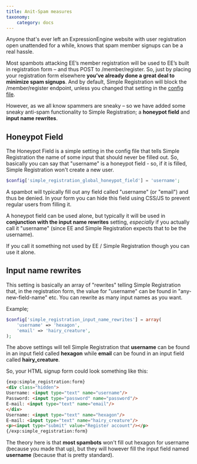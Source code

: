 ```yaml
---
title: Anit-Spam measures
taxonomy:
    category: docs
---
```


Anyone that's ever left an ExpressionEngine website with user registration open unattended for a while, knows that spam member signups can be a real hassle.

Most spambots attacking EE’s member registration will be used to EE’s built in registration form – and thus POST to /member/register. So, just by placing your registration form elsewhere **you’ve already done a great deal to minimize spam signups**. And by default, Simple Registration will block the /member/register endpoint, unless you changed that setting in the [config file](/simple-registration/configuration/config-file).

However, as we all know spammers are sneaky – so we have added some sneaky anti-spam functionality to Simple Registration; a **honeypot field** and **input name rewrites**.

## Honeypot Field

The Honeypot Field is a simple setting in the config file that tells Simple Registration the name of some input that should never be filled out. So, basically you can say that "username" is a honeypot field - so, if it is filled, Simple Registration won't create a new user.

```php
$config['simple_registration_global_honeypot_field'] = 'username';
```

A spambot will typically fill out any field called "username" (or "email") and thus be denied. In your form you can hide this field using CSS/JS to prevent regular users from filling it.

A honeypot field can be used alone, but typically it will be used in **conjunction with the input name rewrites** setting, *especially* if you actually call it "username" (since EE and Simple Registration expects that to be the username).

If you call it something not used by EE / Simple Registration though you can use it alone.

## Input name rewrites

This setting is basically an array of "rewrites" telling Simple Registration that, in the registration form, the value for "username" can be found in "any-new-field-name" etc. You can rewrite as many input names as you want.

Example;

```php
$config['simple_registration_input_name_rewrites'] = array(
    'username' => 'hexagon',
    'email' => 'hairy_creature',
);
```
The above settings will tell Simple Registration that **username** can be found in an input field called **hexagon** while **email** can be found in an input field called **hairy_creature**.

So, your HTML signup form could look something like this:

```html
{exp:simple_registration:form}
<div class="hidden">
Username: <input type="text" name="username"/>
Password: <input type="password" name="password"/>
E-mail: <input type="text" name="email"/>
</div>
Username: <input type="text" name="hexagon"/>
E-mail: <input type="text" name="hairy_creature"/>
<p><input type="submit" value="Register account"/></p>
{/exp:simple_registration:form}
```

The theory here is that **most spambots** won't fill out hexagon for username (because you made that up), but they will however fill the input field named **username** (because that is pretty standard).